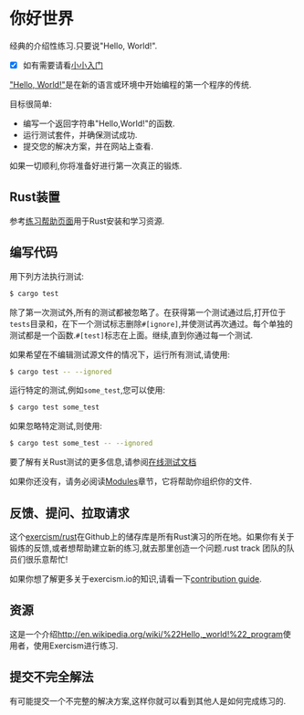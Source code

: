 # 你好世界

经典的介绍性练习.只要说"Hello, World!".

- [x] 如有需要请看[小小入门](./GETTING_STARTED.zh.md)

["Hello, World!"](http://en.wikipedia.org/wiki/%22Hello,_world!%22_program)是在新的语言或环境中开始编程的第一个程序的传统.

目标很简单:

-   编写一个返回字符串"Hello,World!"的函数.
-   运行测试套件，并确保测试成功.
-   提交您的解决方案，并在网站上查看.

如果一切顺利,你将准备好进行第一次真正的锻炼.

## Rust装置

参考[练习帮助页面][help-page]用于Rust安装和学习资源.

## 编写代码

用下列方法执行测试:

```bash
$ cargo test
```

除了第一次测试外,所有的测试都被忽略了。在获得第一个测试通过后,打开位于`tests`目录和，在下一个测试标志删除`#[ignore]`,并使测试再次通过。每个单独的测试都是一个函数.`#[test]`标志在上面。继续,直到你通过每一个测试.

如果希望在不编辑测试源文件的情况下，运行所有测试,请使用:

```bash
$ cargo test -- --ignored
```

运行特定的测试,例如`some_test`,您可以使用:

```bash
$ cargo test some_test
```

如果忽略特定测试,则使用:

```bash
$ cargo test some_test -- --ignored
```

要了解有关Rust测试的更多信息,请参阅[在线测试文档][rust-tests]

如果你还没有，请务必阅读[Modules](https://doc.rust-lang.org/book/2018-edition/ch07-00-modules.html)章节，它将帮助你组织你的文件.

## 反馈、提问、拉取请求

这个[exercism/rust](https://github.com/exercism/rust)在Github上的储存库是所有Rust演习的所在地。如果你有关于锻炼的反馈,或者想帮助建立新的练习,就去那里创造一个问题.rust track 团队的队员们很乐意帮忙!

如果你想了解更多关于exercism.io的知识,请看一下[contribution guide](https://github.com/exercism/docs/blob/master/contributing-to-language-tracks/README.md).

[help-page]: https://exercism.io/tracks/rust/learning

[modules]: https://doc.rust-lang.org/book/2018-edition/ch07-00-modules.html

[cargo]: https://doc.rust-lang.org/book/2018-edition/ch14-00-more-about-cargo.html

[rust-tests]: https://doc.rust-lang.org/book/2018-edition/ch11-02-running-tests.html

## 资源

这是一个介绍<http://en.wikipedia.org/wiki/%22Hello,_world!%22_program>使用者，使用Exercism进行练习.

## 提交不完全解法

有可能提交一个不完整的解决方案,这样你就可以看到其他人是如何完成练习的.
